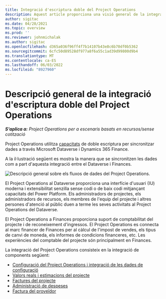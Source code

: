 ```yaml
---
title: Integració d'escriptura doble del Project Operations
description: Aquest article proporciona una visió general de la integració de doble escriptura de les operacions del projecte.
author: sigitac
ms.date: 04/28/2021
ms.topic: overview
ms.prod: ''
ms.reviewer: johnmichalak
ms.author: sigitac
ms.openlocfilehash: d365a036f96ff4f7b14107b43e8c6b70df0b5362
ms.sourcegitcommit: 6cfc50d89528df977a8f6a55c1ad39d99800d9b4
ms.translationtype: MT
ms.contentlocale: ca-ES
ms.lasthandoff: 06/03/2022
ms.locfileid: "8927960"
---
```

# <a name="project-operations-dual-write-integration-overview"></a>Descripció general de la integració d'escriptura doble del Project Operations

_**S'aplica a:** Project Operations per a escenaris basats en recursos/sense cotització_

Project Operations utilitza [capacitats](/dynamics365/fin-ops-core/dev-itpro/data-entities/dual-write/dual-write-home-page) de doble escriptura per sincronitzar dades a través Microsoft Dataverse i Dynamics 365 Finance.

A la il·lustració següent es mostra la manera que se sincronitzen les dades com a part d'aquesta integració entre el Dataverse i Finances.

![Descripció general sobre els fluxos de dades del Project Operations.](./media/ProjectOperationsFlows.jpg)

El Project Operations al Dataverse proporciona una interfície d'usuari (IU) moderna i extensibilitat senzilla sense codi o de baix codi mitjançant capacitats del Power Platform. Els administradors de projectes, els administradors de recursos, els membres de l'equip del projecte i altres persones d'atenció al públic duen a terme les seves activitats al Project Operations del Dataverse.

El Project Operations a Finances proporciona suport de comptabilitat del projecte i de reconeixement d'ingressos. El Project Operations es connecta al marc financer de Finances per al càlcul de l'impost de vendes, els tipus de canvi de moneda, els informes de condicions financeres, etc. Les experiències del comptable del projecte són principalment en Finances.

La integració del Project Operations consisteix en la integració de components següent:


- [Configuració del Project Operations i integració de les dades de configuració](resource-dual-write-setup-integration.md) 
- [Valors reals i estimacions del projecte](resource-dual-write-estimates-actuals.md)
- [Factures del projecte](resource-dual-write-project-invoice.md)
- [Administració de despeses](resource-dual-write-expense.md)
- [Factura del proveïdor](resource-dual-write-vendor-invoice.md)

